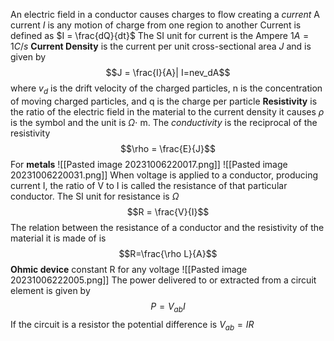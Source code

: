 An electric field in a conductor causes charges to flow creating a *current*
A current *I* is any motion of charge from one region to another
Current is defined as $I = \frac{dQ}{dt}$
The SI unit for current is the Ampere $1A = 1C/s$
**Current Density** is the current per unit cross-sectional area *J* and is given by $$J = \frac{I}{A}| I=nev_dA$$
	where $v_d$ is the drift velocity of the charged particles, n is the concentration of moving charged particles, and q is the charge per particle
**Resistivity** is the ratio of the electric field in the material to the current density it causes $\rho$ is the symbol and the unit is $\Omega \cdot$ m. The *conductivity* is the reciprocal of the resistivity
$$\rho = \frac{E}{J}$$
For **metals**
![[Pasted image 20231006220017.png]]
![[Pasted image 20231006220031.png]]
When voltage is applied to a conductor, producing current I, the ratio of V to I is called the resistance of that particular conductor. The SI unit for resistance is $\Omega$ $$R = \frac{V}{I}$$
The relation between the resistance of a conductor and the resistivity of the material it is made of is
$$R=\frac{\rho L}{A}$$
**Ohmic device** constant R for any voltage
![[Pasted image 20231006222005.png]]
The power delivered to or extracted from a circuit element is given by
$$P = V_{ab}I$$
If the circuit is a resistor the potential difference is $V_{ab}=IR$
